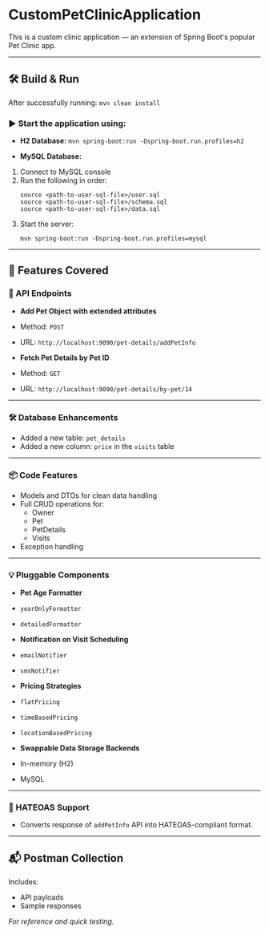 # CustomPetClinicApplication

This is a custom clinic application — an extension of Spring Boot's popular Pet Clinic app.

---

## 🛠️ Build & Run

After successfully running: ``` mvn clean install ```


### ▶️ Start the application using:

- **H2 Database:**
``` mvn spring-boot:run -Dspring-boot.run.profiles=h2 ```

- **MySQL Database:**
1. Connect to MySQL console
2. Run the following in order:
   ```
   source <path-to-user-sql-file>/user.sql
   source <path-to-user-sql-file>/schema.sql
   source <path-to-user-sql-file>/data.sql
   ```
3. Start the server:
   ```
   mvn spring-boot:run -Dspring-boot.run.profiles=mysql
   ```

---

## 🚀 Features Covered

### 🧩 API Endpoints

- **Add Pet Object with extended attributes**  
- Method: `POST`  
- URL: `http://localhost:9090/pet-details/addPetInfo`

- **Fetch Pet Details by Pet ID**  
- Method: `GET`  
- URL: `http://localhost:9090/pet-details/by-pet/14`

---

### 🛠️ Database Enhancements

- Added a new table: `pet_details`
- Added a new column: `price` in the `visits` table

---

### 📦 Code Features

- Models and DTOs for clean data handling
- Full CRUD operations for:
   - Owner
   - Pet
   - PetDetails
   - Visits
- Exception handling

---

### 💡 Pluggable Components

- **Pet Age Formatter**
- `yearOnlyFormatter`
- `detailedFormatter`

- **Notification on Visit Scheduling**
- `emailNotifier`
- `smsNotifier`

- **Pricing Strategies**
- `flatPricing`
- `timeBasedPricing`
- `locationBasedPricing`

- **Swappable Data Storage Backends**
- In-memory (H2)
- MySQL

---

### 🔗 HATEOAS Support

- Converts response of `addPetInfo` API into HATEOAS-compliant format.

---

## 📬 Postman Collection

Includes:
- API payloads
- Sample responses

_For reference and quick testing._
